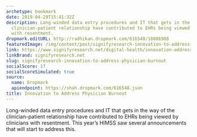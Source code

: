 ```yaml
---
archetype: bookmark
date: 2019-04-29T15:41:32Z
description: Long-winded data entry procedures and IT that gets in the way of the
  clinician-patient relationship have contributed to EHRs being viewed by clinicians
  with resentment.
dropmark.editURL: http://radhikan.dropmark.com/616548/18686988
featuredImage: /img/content/post/signifyresearch-innovation-to-address-physician-burnout.jpg
link: https://www.signifyresearch.net/digital-health/innovation-address-physician-burnout/
linkBrand: signifyresearch.net
slug: signifyresearch-innovation-to-address-physician-burnout
socialScore: 17
socialScoreSimulated: true
source:
  name: Dropmark
  apiendpoint: https://shah.dropmark.com/616548.json
title: Innovation to Address Physician Burnout
---
```

Long-winded data entry procedures and IT that gets in the way of the clinician-patient relationship have contributed to EHRs being viewed by clinicians with resentment. This year’s HIMSS saw several announcements that will start to address this.